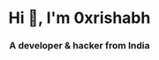 <h1 align="center">Hi 👋, I'm 0xrishabh</h1>
<h3 align="center">A developer & hacker from India</h3>

